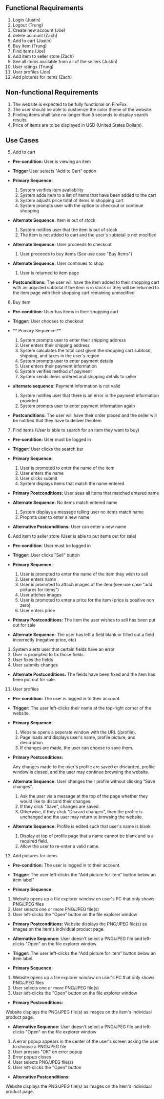 
## Functional Requirements

1. Login (Justin)
2. Logout (Trung)
3. Create new account (Joe)
4. delete account (Zach)
5. Add to cart (Justin)
6. Buy Item (Trung) 
7. Find items (Joe)
8. Add item to seller store (Zach)
9. See all items available from all of the sellers (Justin)
10. User ratings (Trung)
11. User profiles (Joe)
12. Add pictures for items (Zach)

## Non-functional Requirements

1. The website is expected to be fully functional on FireFox.
2. The user should be able to customize the color theme of the website.
3. Finding items shall take no longer than 5 seconds to display search results.
4. Price of items are to be displayed in USD (United States Dollars).


## Use Cases

5. Add to cart
- **Pre-condition:** User is viewing an item

- **Trigger** User selects "Add to Cart" option

- **Primary Sequence:**

  1. System verifies item availability
  2. System adds item to a list of items that have been added to the cart
  3. System adjusts price total of items in shopping cart 
  4. System prompts user with the option to checkout or continue shopping

- **Alternate Sequence:** Item is out of stock

  1. System notifies user that the item is out of stock
  2. The item is not added to cart and the user's subtotal is not modified

- **Alternate Sequence:** User proceeds to checkout

  1. User proceeds to buy items (See use case "Buy Items")

- **Alternate Sequence:** User continues to shop

  1. User is returned to item page

- **Postconditions:** The user will have the item added to their shopping cart with an adjusted subtotal if the item is in stock or they will be returned to the item page with their shopping cart remaining unmodified

6. Buy item
- **Pre-condition:** User has items in their shopping cart

- **Trigger:** User chooses to checkout

- ** Primary Sequence:** 

  1. System prompts user to enter their shipping address
  2. User enters their shipping address
  3. System calculates the total cost given the shopping cart subtotal, shipping, and taxes in the user's region
  4. System prompts user to enter payment details
  5. User enters their payment information
  6. System verifies method of payment
  7. System sends items ordered and shipping details to seller

- **alternate sequence:** Payment information is not valid

  1. System notifies user that there is an error in the payment information provided
  2. System prompts user to enter payment information again

- **Postconditions:** The user will have their order placed and the seller will be notified that they have to deliver the item


7. Find items (User is able to search for an item they want to buy)
- **Pre-condition:** User must be logged in

- **Trigger:** User clicks the search bar 

- **Primary Sequence:**
  
  1. User is promoted to enter the name of the item
  2. User enters the name
  3. User clicks submit
  4. System displays items that match the name entered

- **Primary Postconditions:** User sees all items that matched entered name 

- **Alternate Sequence:** No items match entered name
  
  1. System displays a message telling user no items match name
  2. Propmts user to enter a new name 

- **Alternative Postconditions:** User can enter a new name

8. Add item to seller store (User is able to put items out for sale)
- **Pre-condition**: User must be logged in

- **Trigger:** User clicks "Sell" button

- **Primary Sequence:**
  1. User is prompted to enter the name of the item they wish to sell
  2. User enters name
  3. User is promoted to attach images of the item (see use case "add pictures for items")
  4. User attches images
  5. User is promoted to enter a price for the item (price is positive non zero)
  6. User enters price 

- **Primary Postconditions:** The item the user wishes to sell has been 
put out for sale

- **Alternate Sequence:** The user has left a field blank or filled out a 
field incorrectly (negative price, etc)
 1. System alerts user that certain fields have an error 
 2. User is prompted to fix those fields 
 3. User fixes the fields
 4. User submits changes

- **Alternate Postconditions:** The fields have been fixed and the item
has been put out for sale. 

11. User profiles
- **Pre-condition:** 
  The user is logged in to their account.

- **Trigger:** 
  The user left-clicks their name at the top-right corner of the website.

- **Primary Sequence:**

  1. Website opens a seperate window with the URL (/profile).
  2. Page loads and displays user's name, profile picture, and description. 
  3. If changes are made, the user can choose to save them.

- **Primary Postconditions:** 

  Any changes made to the user's profile are saved or discarded, profile window is closed, and the user may continue browsing the website.

- **Alternate Sequence:** User changes their profile without clicking "Save changes".

  1. Ask the user via a message at the top of the page whether they would like to discard their changes.
  2. If they click "Save", changes are saved.
  3. Otherwise, if they click "Discard changes", then the profile is unchanged and the user may return to browsing the website.

- **Alternate Sequence:** Profile is edited such that user's name is blank
  
  1. Display at top of profile page that a name cannot be blank and is a required field.
  2. Allow the user to re-enter a valid name.

12. Add pictures for items
- **Pre-condition:** 
The user is logged in to their account.

- **Trigger:**
The user left-clicks the "Add picture for item" button below an item label"

- **Primary Sequence:**

1. Website opens up a file explorer window on user's PC that only shows PNG/JPEG files
2. User selects one or more PNG/JPEG file(s)
3. User left-clicks the "Open" button on the file explorer window

- **Primary Postconditions:**
Website displays the PNG/JPEG file(s) as images on the item's individual product page.

- **Alternative Sequence:** User doesn't select a PNG/JPEG file and left-clicks "Open" on the file explorer window

- **Trigger:**
The user left-clicks the "Add picture for item" button below an item label
   
- **Primary Sequence:**

1. Website opens up a file explorer window on user's PC that only shows PNG/JPEG files
2. User selects one or more PNG/JPEG file(s)
3. User left-clicks the "Open" button on the file explorer window

- **Primary Postconditions:**
  
Website displays the PNG/JPEG file(s) as images on the item's individual product page.
  
- **Alternative Sequence:** User doesn't select a PNG/JPEG file and left-clicks "Open" on the file explorer window
 
1. A error popup appears in the center of the user's screen asking the user to choose a PNG/JPEG file
2. User presses "OK" on error popup
3. Error popup closes
4. User selects PNG/JPEG file(s)
5. User left-clicks the "Open" button

- **Alternative Postconditions:**

Website displays the PNG/JPEG file(s) as images on the item's individual product page.
  
